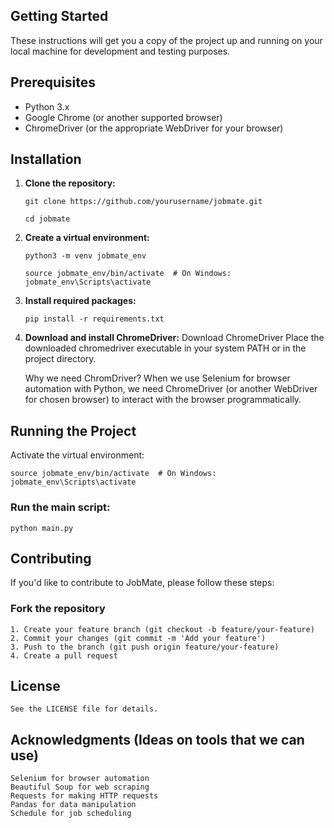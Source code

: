 ## Getting Started

These instructions will get you a copy of the project up and running on your local machine for development and testing purposes.

## Prerequisites

- Python 3.x
- Google Chrome (or another supported browser)
- ChromeDriver (or the appropriate WebDriver for your browser)

## Installation

1. **Clone the repository:**
   ```
   git clone https://github.com/yourusername/jobmate.git
   ```
   ```
   cd jobmate
   ```

2. **Create a virtual environment:**
    ```
    python3 -m venv jobmate_env
    ```
    ```
    source jobmate_env/bin/activate  # On Windows: jobmate_env\Scripts\activate
    ```

3. **Install required packages:**
    ```
    pip install -r requirements.txt
    ```

4. **Download and install ChromeDriver:**
    Download ChromeDriver
    Place the downloaded chromedriver executable in your system PATH or in the project directory.

    Why we need ChromDriver?
    When we use Selenium for browser automation with Python, we need ChromeDriver (or another WebDriver for chosen browser) to interact with the browser programmatically.

## Running the Project

Activate the virtual environment:
    
    source jobmate_env/bin/activate  # On Windows: jobmate_env\Scripts\activate

### Run the main script:

    python main.py

## Contributing
If you'd like to contribute to JobMate, please follow these steps:

### Fork the repository
    1. Create your feature branch (git checkout -b feature/your-feature)
    2. Commit your changes (git commit -m 'Add your feature')
    3. Push to the branch (git push origin feature/your-feature)
    4. Create a pull request

## License
    See the LICENSE file for details.

## Acknowledgments (Ideas on tools that we can use)
    Selenium for browser automation
    Beautiful Soup for web scraping
    Requests for making HTTP requests
    Pandas for data manipulation
    Schedule for job scheduling